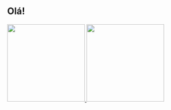 ## Olá!

<a href="https://github.com/drifernandes">
  <img height="180cm" src="https://github-readme-stats.vercel.app/api?username=drifernandes&show_icons=true&hide=contribs,prs&theme=transparent"/>
  <img height="180cm" src="https://github-readme-stats.vercel.app/api/top-langs/?username=drifernandes&layout-compact&theme=transparent"/>
  </a>

